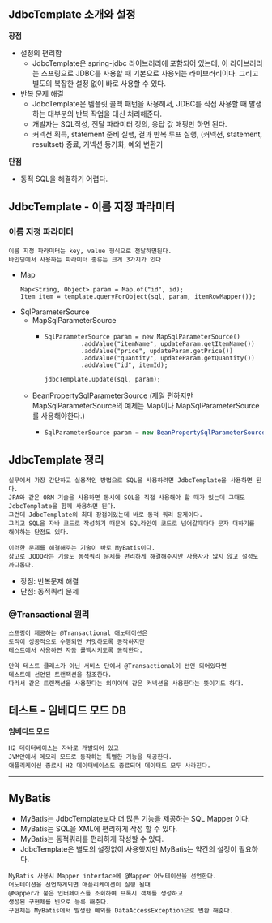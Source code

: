 ## JdbcTemplate 소개와 설정
__장점__  
- 설정의 편리함
  - JdbcTemplate은 spring-jdbc 라이브러리에 포함되어 있는데, 이 라이브러리는 스프링으로 JDBC를 사용할 때 기본으로 사용되는 라이브러리이다.
    그리고 별도의 복잡한 설정 없이 바로 사용할 수 있다.
- 반복 문제 해결
  - JdbcTemplate은 템플릿 콜백 패턴을 사용해서, JDBC를 직접 사용할 때 발생하는 대부분의 반복 작업을 대신 처리해준다.
  - 개발자는 SQL작성, 전달 파라미터 정의, 응답 값 매핑만 하면 된다.
  - 커넥션 획득, statement 준비 실행, 결과 반복 루프 실행, 
    (커넥션, statement, resultset) 종료, 커넥션 동기화, 예외 변환기

__단점__  
- 동적 SQL을 해결하기 어렵다.

## JdbcTemplate - 이름 지정 파라미터
### 이름 지정 파라미터
```
이름 지정 파라미터는 key, value 형식으로 전달하면된다.
바인딩에서 사용하는 파라미터 종류는 크게 3가지가 있다   
```
- Map
  ```
  Map<String, Object> param = Map.of("id", id);
  Item item = template.queryForObject(sql, param, itemRowMapper());
  ```
- SqlParameterSource
  - MapSqlParameterSource
    - ```
      SqlParameterSource param = new MapSqlParameterSource()
                .addValue("itemName", updateParam.getItemName())
                .addValue("price", updateParam.getPrice())
                .addValue("quantity", updateParam.getQuantity())
                .addValue("id", itemId);
      
      jdbcTemplate.update(sql, param);
      ```
  - BeanPropertySqlParameterSource (제일 편하지만 MapSqlParameterSource의 예제는 Map이나 MapSqlParameterSource를 사용해야한다.)
    - ```java
      SqlParameterSource param = new BeanPropertySqlParameterSource(item);
      ```
      
## JdbcTemplate 정리
```
실무에서 가장 간단하고 실용적인 방법으로 SQL을 사용하려면 JdbcTemplate을 사용하면 된다.
JPA와 같은 ORM 기술을 사용하면 동시에 SQL을 직접 사용해야 할 때가 있는데 그때도 JdbcTemplate을 함께 사용하면 된다.
그런데 JdbcTemplate의 최대 장점이있는데 바로 동적 쿼리 문제이다.
그리고 SQL을 자바 코드로 작성하기 때문에 SQL라인이 코드로 넘어갈때마다 문자 더하기를 해야하는 단점도 있다.

이러한 문제를 해결해주는 기술이 바로 MyBatis이다.
참고로 JOOQ라는 기술도 동적쿼리 문제를 편리하게 해결해주지만 사용자가 많지 않고 설정도 까다롭다.
```
- 장점: 반복문제 해결
- 단점: 동적쿼리 문제
  
  
### @Transactional 원리
```
스프링이 제공하는 @Transactional 애노테이션은 
로직이 성공적으로 수행되면 커밋하도록 동작하지만
테스트에서 사용하면 자동 롤백시키도록 동작한다.

만약 테스트 클래스가 아닌 서비스 단에서 @Transactional이 선언 되어있다면
테스트에 선언된 트랜잭션을 참조한다.
따라서 같은 트랜잭션을 사용한다는 의미이며 같은 커넥션을 사용한다는 뜻이기도 하다.
```

## 테스트 - 임베디드 모드 DB
__임베디드 모드__
```
H2 데이터베이스는 자바로 개발되어 있고 
JVM안에서 메모리 모드로 동작하는 특별한 기능을 제공한다.
애플리케이션 종료시 H2 데이터베이스도 종료되며 데이터도 모두 사라진다.
```

---
## MyBatis
- MyBatis는 JdbcTemplate보다 더 많은 기능을 제공하는 SQL Mapper 이다.
- MyBatis는 SQL을 XML에 편리하게 작성 할 수 있다. 
- MyBatis는 동적쿼리를 편리하게 작성할 수 있다.
- JdbcTemplate은 별도의 설정없이 사용했지만 MyBatis는 약간의 설정이 필요하다.

```
MyBatis 사용시 Mapper interface에 @Mapper 어노테이션을 선언한다.
어노테이션을 선언하게되면 애플리케이션이 실행 될때 
@Mapper가 붙은 인터페이스를 조회하여 프록시 객체를 생성하고
생성된 구현체를 빈으로 등록 해준다.
구현체는 MyBatis에서 발생한 예외를 DataAccessException으로 변환 해준다.
```








